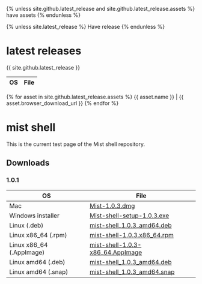

{% unless site.github.latest_release and site.github.latest_release.assets %}
 have assets 
{% endunless %}

{% unless site.latest_release %}
  Have release
{% endunless %}


# latest releases

{{ site.github.latest_release }}

OS | File
-- | --
{% for asset in site.github.latest_release.assets %}
  {{ asset.name }} | {{ asset.browser_download_url }}
{% endfor %}

# mist shell

This is the current test page of the Mist shell repository.

## Downloads

### 1.0.1

OS | File
-- | -- 
Mac | [Mist-1.0.3.dmg](https://github.com/ethereum/mist-shell/releases/download/untagged-3481f969b1bfb44bd2de/Mist-1.0.3.dmg)
Windows installer | [Mist-shell-setup-1.0.3.exe](https://github.com/ethereum/mist-shell/releases/download/untagged-3481f969b1bfb44bd2de/mist-shell-setup-1.0.3.exe)
Linux (.deb) | [mist-shell_1.0.3_amd64.deb](https://github.com/ethereum/mist-shell/releases/download/untagged-3481f969b1bfb44bd2de/mist-shell_1.0.3_amd64.deb)
Linux x86_64 (.rpm) | [mist-shell-1.0.3.x86_64.rpm](https://github.com/ethereum/mist-shell/releases/download/untagged-3481f969b1bfb44bd2de/mist-shell-1.0.3.x86_64.rpm)
Linux x86_64 (.AppImage) | [mist-shell-1.0.3-x86_64.AppImage](https://github.com/ethereum/mist-shell/releases/download/untagged-3481f969b1bfb44bd2de/mist-shell-1.0.3-x86_64.AppImage)
Linux amd64 (.deb) | [mist-shell_1.0.3_amd64.deb](https://github.com/ethereum/mist-shell/releases/download/untagged-3481f969b1bfb44bd2de/mist-shell_1.0.3_amd64.deb)
Linux amd64 (.snap) | [mist-shell_1.0.3_amd64.snap](https://github.com/ethereum/mist-shell/releases/download/untagged-3481f969b1bfb44bd2de/mist-shell_1.0.3_amd64.snap)
